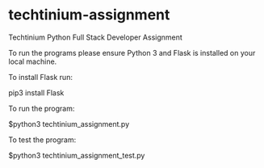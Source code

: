 # techtinium-assignment
Techtinium Python Full Stack Developer Assignment 

To run the programs please ensure Python 3 and Flask is installed on your local machine.

To install Flask run:

pip3 install Flask

To run the program:

$python3 techtinium_assignment.py

To test the program:

$python3 techtinium_assignment_test.py